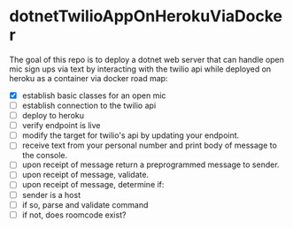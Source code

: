 # dotnetTwilioAppOnHerokuViaDocker
The goal of this repo is to deploy a dotnet web server that can handle open mic sign ups via text by interacting with the twilio api while deployed on heroku as a container via docker
road map:
- [x] establish basic classes for an open mic
- [ ] establish connection to the twilio api
- [ ] deploy to heroku
- [ ] verify endpoint is live
- [ ] modify the target for twilio's api by updating your endpoint. 
- [ ] receive text from your personal number and print body of message to the console.
- [ ] upon receipt of message return a preprogrammed message to sender.
- [ ] upon receipt of message, validate.
- [ ] upon receipt of message, determine if:
- [ ] sender is a host
- [ ] if so, parse and validate command
- [ ] if not, does roomcode exist?
